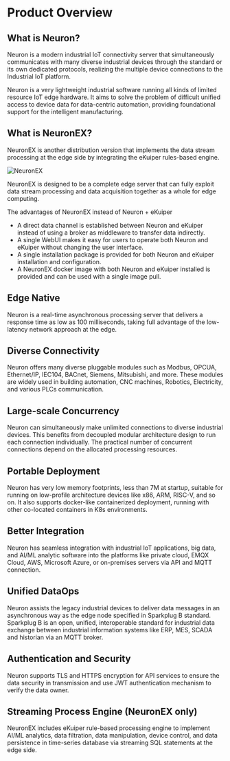 # Product Overview

## What is Neuron?

Neuron is a modern industrial IoT connectivity server that simultaneously communicates with many diverse industrial devices through the standard or its own dedicated protocols, realizing the multiple device connections to the Industrial IoT platform.

Neuron is a very lightweight industrial software running all kinds of limited resource IoT edge hardware. It aims to solve the problem of difficult unified access to device data for data-centric automation, providing foundational support for the intelligent manufacturing.

## What is NeuronEX?

NeuronEX is another distribution version that implements the data stream processing at the edge side by integrating the eKuiper rules-based engine.

![NeuronEX](./introduction/assets/neuronex.png)

NeuronEX is designed to be a complete edge server that can fully exploit data stream processing and data acquisition together as a whole for edge computing.

The advantages of NeuronEX instead of Neuron + eKuiper
* A direct data channel is established between Neuron and eKuiper instead of using a broker as middleware to transfer data indirectly.
* A single WebUI makes it easy for users to operate both Neuron and eKuiper without changing the user interface.
* A single installation package is provided for both Neuron and eKuiper installation and configuration.
* A NeuronEX docker image with both Neuron and eKuiper installed is provided and can be used with a single image pull.


## Edge Native

Neuron is a real-time asynchronous processing server that delivers a response time as low as 100 milliseconds, taking full advantage of the low-latency network approach at the edge. 

## Diverse Connectivity

Neuron offers many diverse pluggable modules such as Modbus, OPCUA, Ethernet/IP, IEC104, BACnet, Siemens, Mitsubishi, and more. These modules are widely used in building automation, CNC machines, Robotics, Electricity, and various PLCs communication.

## Large-scale Concurrency

Neuron can simultaneously make unlimited connections to diverse industrial devices. This benefits from decoupled modular architecture design to run each connection individually. The practical number of concurrent connections depend on the allocated processing resources.

## Portable Deployment

Neuron has very low memory footprints, less than 7M at startup, suitable for running on low-profile architecture devices like x86, ARM, RISC-V, and so on. It also supports docker-like containerized deployment, running with other co-located containers in K8s environments.

## Better Integration

Neuron has seamless integration with industrial IoT applications, big data, and AI/ML analytic software into the platforms like private cloud, EMQX Cloud, AWS, Microsoft Azure, or on-premises servers via API and MQTT connection.

## Unified DataOps

Neuron assists the legacy industrial devices to deliver data messages in an asynchronous way as the edge node specified in Sparkplug B standard. Sparkplug B is an open, unified, interoperable standard for industrial data exchange between industrial information systems like ERP, MES, SCADA and historian via an MQTT broker.

## Authentication and Security

Neuron supports TLS and HTTPS encryption for API services to ensure the data security in transmission and use JWT authentication mechanism to verify the data owner.

## Streaming Process Engine (NeuronEX only)

NeuronEX includes eKuiper rule-based processing engine to implement AI/ML analytics, data filtration, data manipulation, device control, and data persistence in time-series database via streaming SQL statements at the edge side.
